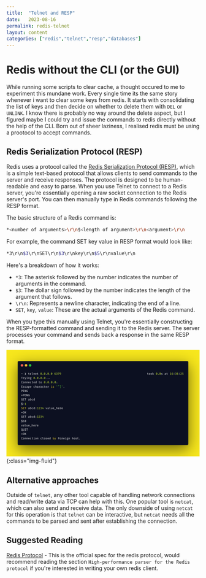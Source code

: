 ```yaml
---
title:  "Telnet and RESP"
date:   2023-08-16
permalink: redis-telnet
layout: content
categories: ["redis","telnet","resp","databases"]
---
```

# Redis without the CLI (or the GUI)

While running some scripts to clear cache, a thought occured to me to experiment this mundane work. Every single time its the same story whenever i want to clear some keys from redis. It starts with consolidating the list of keys and then decide on whether to delete them with `DEL` or `UNLINK`. I know there is probably no way around the delete aspect, but I figured maybe I could try and issue the commands to redis directly without the help of the CLI. Born out of sheer laziness, I realised redis must be using a prootocol to accept commands. 

## Redis Serialization Protocol (RESP)

Redis uses a protocol called the [Redis Serialization Protocol (RESP)](https://redis.io/docs/latest/develop/reference/protocol-spec/), which is a simple text-based protocol that allows clients to send commands to the server and receive responses. The protocol is designed to be human-readable and easy to parse. When you use Telnet to connect to a Redis server, you're essentially opening a raw socket connection to the Redis server's port. You can then manually type in Redis commands following the RESP format. 

The basic structure of a Redis command is:

```bash
*<number of arguments>\r\n$<length of argument>\r\n<argument>\r\n
```

For example, the command SET key value in RESP format would look like:

```bash
*3\r\n$3\r\nSET\r\n$3\r\nkey\r\n$5\r\nvalue\r\n 
```

Here's a breakdown of how it works:

- `*3`: The asterisk followed by the number indicates the number of arguments in the command.
- `$3`: The dollar sign followed by the number indicates the length of the argument that follows.
- `\r\n`: Represents a newline character, indicating the end of a line.
- `SET`, `key`, `value`: These are the actual arguments of the Redis command.

When you type this manually using Telnet, you're essentially constructing the RESP-formatted command and sending it to the Redis server. The server processes your command and sends back a response in the same RESP format.

![results](assets/images/redis_telnet.png){:class="img-fluid"}

## Alternative approaches

Outside of `telnet`, any other tool capable of handling network connections and read/write data via TCP can help with this. One popular tool is `netcat`, which can also send and receive data. The only downside of using `netcat` for this operation is that `telnet` can be interactive, but `netcat` needs all the commands to be parsed and sent after establishing the connection. 

## Suggested Reading

[Redis Protocol](https://redis.io/docs/latest/develop/reference/protocol-spec/) - This is the official spec for the redis protocol, would recommend reading the section `High-performance parser for the Redis protocol` if you're interested in writing your own redis client. 